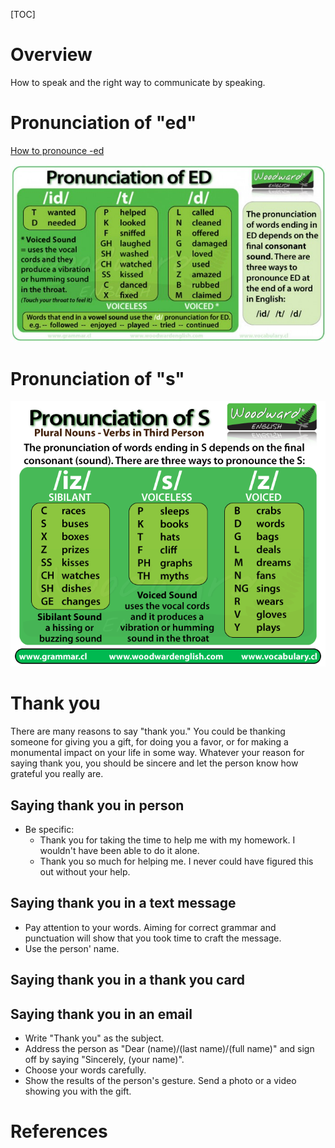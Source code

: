 [TOC]

# Overview

How to speak and the right way to communicate by speaking.

# Pronunciation of "ed"

[How to pronounce -ed][pronunciation-ed]

![Pronunciation of ed](../../../graphic/eng/pronunciation-of-ed.jpg)

# Pronunciation of "s"

![Pronunciation of s](../../../graphic/eng/pronunciation-final-s-english.gif)

# Thank you

There are many reasons to say "thank you." You could be thanking someone
for giving you a gift, for doing you a favor, or for making a monumental
impact on your life in some way. Whatever your reason for saying thank
you, you should be sincere and let the person know how grateful you
really are.

## Saying thank you in person

- Be specific:
    + Thank you for taking the time to help me with my homework. I
      wouldn't have been able to do it alone.
    + Thank you so much for helping me. I never could have figured this
      out without your help.

## Saying thank you in a text message

- Pay attention to your words. Aiming for correct grammar and
punctuation will show that you took time to craft the message.
- Use the person' name.

## Saying thank you in a thank you card


## Saying thank you in an email

- Write "Thank you" as the subject.
- Address the person as "Dear (name)/(last name)/(full name)" and sign
off by saying "Sincerely, (your name)".
- Choose your words carefully.
- Show the results of the person's gesture. Send a photo or a video
showing you with the gift.

# References

[1]: http://english.stackexchange.com/questions/146671/when-should-no-problem-replace-youre-welcome-as-a-response-to-thank-you "No problem vs You're welcome"
[2]: http://english.stackexchange.com/questions/2516/how-do-native-english-speakers-respond-to-thank-you "How to respond to thank you"
[3]: http://www.myenglishteacher.eu/blog/how-to-say-thank-you-26-thank-you-sayings/ "Thank you in many situations"
[pronunciation-ed]: https://www.englishclub.com/pronunciation/-ed.htm "How to pronounce -ed"
